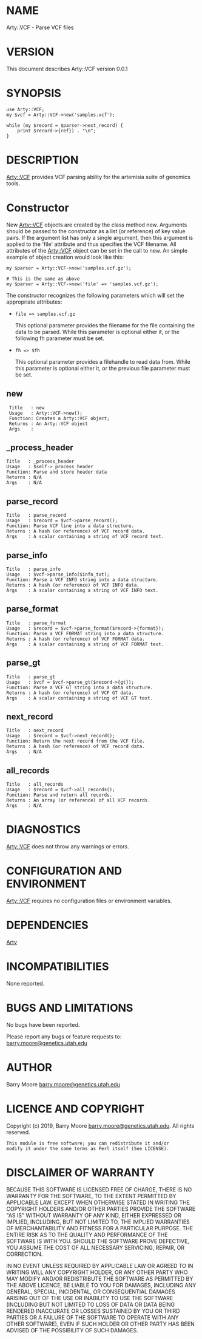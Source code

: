 # NAME

Arty::VCF - Parse VCF files

# VERSION

This document describes Arty::VCF version 0.0.1

# SYNOPSIS

    use Arty::VCF;
    my $vcf = Arty::VCF->new('samples.vcf');

    while (my $record = $parser->next_record) {
        print $record->{ref}) . "\n";
    }

# DESCRIPTION

[Arty::VCF](https://metacpan.org/pod/Arty::VCF) provides VCF parsing ability for the artemisia suite
of genomics tools.

# Constructor

New [Arty::VCF](https://metacpan.org/pod/Arty::VCF) objects are created by the class method new.
Arguments should be passed to the constructor as a list (or reference)
of key value pairs.  If the argument list has only a single argument,
then this argument is applied to the 'file' attribute and thus
specifies the VCF filename.  All attributes of the [Arty::VCF](https://metacpan.org/pod/Arty::VCF)
object can be set in the call to new. An simple example of object
creation would look like this:

    my $parser = Arty::VCF->new('samples.vcf.gz');

    # This is the same as above
    my $parser = Arty::VCF->new('file' => 'samples.vcf.gz');

The constructor recognizes the following parameters which will set the
appropriate attributes:

- `file => samples.vcf.gz`

    This optional parameter provides the filename for the file containing
    the data to be parsed. While this parameter is optional either it, or
    the following fh parameter must be set.

- `fh => $fh`

    This optional parameter provides a filehandle to read data from. While
    this parameter is optional either it, or the previous file parameter
    must be set.

## new

     Title   : new
     Usage   : Arty::VCF->new();
     Function: Creates a Arty::VCF object;
     Returns : An Arty::VCF object
     Args    :

## \_process\_header

    Title   : _process_header
    Usage   : $self->_process_header
    Function: Parse and store header data
    Returns : N/A
    Args    : N/A

## parse\_record

    Title   : parse_record
    Usage   : $record = $vcf->parse_record();
    Function: Parse VCF line into a data structure.
    Returns : A hash (or reference) of VCF record data.
    Args    : A scalar containing a string of VCF record text.

## parse\_info

    Title   : parse_info
    Usage   : $vcf->parse_info($info_txt);
    Function: Parse a VCF INFO string into a data structure.
    Returns : A hash (or reference) of VCF INFO data.
    Args    : A scalar containing a string of VCF INFO text.

## parse\_format

    Title   : parse_format
    Usage   : $record = $vcf->parse_format($record->{format});
    Function: Parse a VCF FORMAT string into a data structure.
    Returns : A hash (or reference) of VCF FORMAT data.
    Args    : A scalar containing a string of VCF FORMAT text.

## parse\_gt

    Title   : parse_gt
    Usage   : $vcf = $vcf->parse_gt($record->{gt});
    Function: Parse a VCF GT string into a data structure.
    Returns : A hash (or reference) of VCF GT data.
    Args    : A scalar containing a string of VCF GT text.

## next\_record

    Title   : next_record
    Usage   : $record = $vcf->next_record();
    Function: Return the next record from the VCF file.
    Returns : A hash (or reference) of VCF record data.
    Args    : N/A

## all\_records

    Title   : all_records
    Usage   : $record = $vcf->all_records();
    Function: Parse and return all records.
    Returns : An array (or reference) of all VCF records.
    Args    : N/A

# DIAGNOSTICS

[Arty::VCF](https://metacpan.org/pod/Arty::VCF) does not throw any warnings or errors.

# CONFIGURATION AND ENVIRONMENT

[Arty::VCF](https://metacpan.org/pod/Arty::VCF) requires no configuration files or environment variables.

# DEPENDENCIES

[Arty](https://metacpan.org/pod/Arty)

# INCOMPATIBILITIES

None reported.

# BUGS AND LIMITATIONS

No bugs have been reported.

Please report any bugs or feature requests to:
barry.moore@genetics.utah.edu

# AUTHOR

Barry Moore <barry.moore@genetics.utah.edu>

# LICENCE AND COPYRIGHT

Copyright (c) 2019, Barry Moore <barry.moore@genetics.utah.edu>.
All rights reserved.

    This module is free software; you can redistribute it and/or
    modify it under the same terms as Perl itself (See LICENSE).

# DISCLAIMER OF WARRANTY

BECAUSE THIS SOFTWARE IS LICENSED FREE OF CHARGE, THERE IS NO WARRANTY
FOR THE SOFTWARE, TO THE EXTENT PERMITTED BY APPLICABLE LAW. EXCEPT
WHEN OTHERWISE STATED IN WRITING THE COPYRIGHT HOLDERS AND/OR OTHER
PARTIES PROVIDE THE SOFTWARE "AS IS" WITHOUT WARRANTY OF ANY KIND,
EITHER EXPRESSED OR IMPLIED, INCLUDING, BUT NOT LIMITED TO, THE
IMPLIED WARRANTIES OF MERCHANTABILITY AND FITNESS FOR A PARTICULAR
PURPOSE. THE ENTIRE RISK AS TO THE QUALITY AND PERFORMANCE OF THE
SOFTWARE IS WITH YOU. SHOULD THE SOFTWARE PROVE DEFECTIVE, YOU ASSUME
THE COST OF ALL NECESSARY SERVICING, REPAIR, OR CORRECTION.

IN NO EVENT UNLESS REQUIRED BY APPLICABLE LAW OR AGREED TO IN WRITING
WILL ANY COPYRIGHT HOLDER, OR ANY OTHER PARTY WHO MAY MODIFY AND/OR
REDISTRIBUTE THE SOFTWARE AS PERMITTED BY THE ABOVE LICENCE, BE LIABLE
TO YOU FOR DAMAGES, INCLUDING ANY GENERAL, SPECIAL, INCIDENTAL, OR
CONSEQUENTIAL DAMAGES ARISING OUT OF THE USE OR INABILITY TO USE THE
SOFTWARE (INCLUDING BUT NOT LIMITED TO LOSS OF DATA OR DATA BEING
RENDERED INACCURATE OR LOSSES SUSTAINED BY YOU OR THIRD PARTIES OR A
FAILURE OF THE SOFTWARE TO OPERATE WITH ANY OTHER SOFTWARE), EVEN IF
SUCH HOLDER OR OTHER PARTY HAS BEEN ADVISED OF THE POSSIBILITY OF SUCH
DAMAGES.
